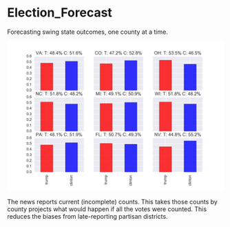 # Election_Forecast
Forecasting swing state outcomes, one county at a time.

![Image Png](https://raw.githubusercontent.com/tianhuil/Election_Forecast/master/image.jpeg)

The news reports current (incomplete) counts.  This takes those counts by county projects what would happen if all the votes were counted.  This reduces the biases from late-reporting partisan districts.

